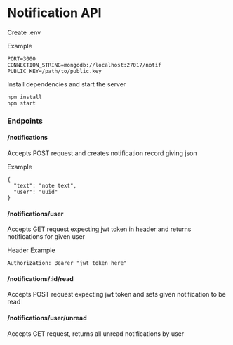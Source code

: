 # Notification API

Create .env

Example
```
PORT=3000
CONNECTION_STRING=mongodb://localhost:27017/notif
PUBLIC_KEY=/path/to/public.key
```

Install dependencies and start the server
```
npm install
npm start
```


### Endpoints

#### /notifications
Accepts POST request and creates notification record giving json

Example
```
{
  "text": "note text",
  "user": "uuid"
}
```

#### /notifications/user
Accepts GET request expecting jwt token in header and returns notifications for given user

Header Example
```
Authorization: Bearer "jwt token here"
```

#### /notifications/:id/read
Accepts POST request expecting jwt token and sets given notification to be read


#### /notifications/user/unread
Accepts GET request, returns all unread notifications by user

